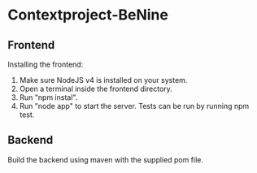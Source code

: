 # Contextproject-BeNine


## Frontend
Installing the frontend:
1. Make sure NodeJS v4 is installed on your system.
2. Open a terminal inside the frontend directory.
2. Run "npm instal".
3. Run "node app" to start the server.
Tests can be run by running npm test.

## Backend
Build the backend using maven with the supplied pom file.
